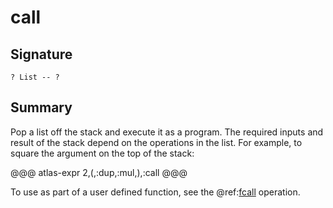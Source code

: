 
# call

## Signature

`? List -- ?`

## Summary

Pop a list off the stack and execute it as a program. The required inputs and result of the
stack depend on the operations in the list. For example, to square the argument on
the top of the stack:

@@@ atlas-expr
2,(,:dup,:mul,),:call
@@@

To use as part of a user defined function, see the @ref:[fcall](fcall.md) operation.